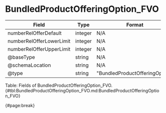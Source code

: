 <!--
    ATTENTION: This file was generated via gradle!
               Do NOT manually edit this file! Any such changes will be overwritten!
-->

# BundledProductOfferingOption_FVO

| Field | Type | Format | Required |
| ------- | ------- | ------- | --- |
| numberRelOfferDefault | integer | N/A | No |
| numberRelOfferLowerLimit | integer | N/A | No |
| numberRelOfferUpperLimit | integer | N/A | No |
| @baseType | string | N/A | No |
| @schemaLocation | string | N/A | No |
| @type | string | "BundledProductOfferingOption" | Yes |

Table: Fields of BundledProductOfferingOption_FVO. {#tbl:BundledProductOfferingOption_FVO.md:BundledProductOfferingOption_FVO}

{#page:break}
